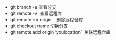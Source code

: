 + git branch -a 查看分支
+ git remote -v  查看远程库
+ git remote rm origin    删除远程仓库
+ git  checkout name 切换分支
+  git remote add origin ‘youlocation’  关联远程仓库




 
 
 
 

